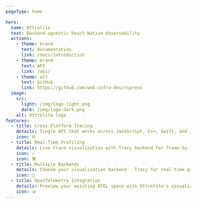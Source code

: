 ```yaml
---
pageType: home

hero:
  name: Ottrelite
  text: Backend-agnostic React Native observability
  actions:
    - theme: brand
      text: Documentation
      link: /docs/introduction
    - theme: brand
      text: API
      link: /api/
    - theme: alt
      text: GitHub
      link: https://github.com/web-infra-dev/rspress
  image:
    src:
      light: /img/logo-light.png
      dark: /img/logo-dark.png
    alt: Ottrelite logo
features:
  - title: Cross-Platform Tracing
    details: Single API that works across JavaScript, C++, Swift, and Java - trace performance issues spanning React Native's entire stack.
    icon: 🌐
  - title: Real-Time Profiling
    details: Live trace visualization with Tracy backend for frame-by-frame analysis.
    icon: ⚡
    icon: 🛠️
  - title: Multiple Backends
    details: Choose your visualization backend - Tracy for real-time profiling, Platform for system-level analysis, or OpenTelemetry integration.
    icon: 🔌
  - title: OpenTelemetry Integration
    details: Preview your existing OTEL spans with Ottrelite's visualization backends while maintaining your production monitoring setup.
    icon: 📊
---
```

